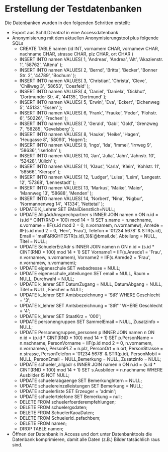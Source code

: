 # Erstellung der Testdatenbanken

Die Datenbanken wurden in den folgenden Schritten erstellt:
* Export aus SchILD*zentral* in eine Accessdatenbank
* Anonymisierung mit dem aktuellen Anonymisierungstool plus folgende SQLs
  * CREATE TABLE namen (id INT, vornamem CHAR, vornamew CHAR, nachname CHAR, strasse CHAR, plz CHAR, ort CHAR )
  * INSERT INTO namen VALUES(  1, 'Andreas', 'Andrea', 'Alt', 'Akazienstr. 1', '58762', 'Altena' );
  * INSERT INTO namen VALUES(  2, 'Bernd', 'Britta', 'Becker', 'Bonner Str. 2', '44789', 'Bochum' );
  * INSERT INTO namen VALUES(  3, 'Christian', 'Christa', 'Cleve', 'Chiliweg 3', '58653', 'Coesfeld' );
  * INSERT INTO namen VALUES(  4, 'Daniel', 'Daniela', 'Dickhut', 'Dortmunder Str. 4', '44135', 'Dortmund' );
  * INSERT INTO namen VALUES(  5, 'Erwin', 'Eva', 'Eckert', 'Eichenweg 5', '45133', 'Essen' );
  * INSERT INTO namen VALUES(  6, 'Frank', 'Frauke', 'Feder', 'Flohstr. 6', '50226', 'Frechen' );
  * INSERT INTO namen VALUES(  7, 'Gerald', 'Gabi', 'Gold', 'Grenzweg 7', '58285', 'Gevelsberg' );
  * INSERT INTO namen VALUES(  8, 'Hauke', 'Heike', 'Hagen', 'Heugasse 8', '58093', 'Hagen');
  * INSERT INTO namen VALUES(  9, 'Ingo', 'Ida', 'Immel', 'Irrweg 9', '58636', 'Iserlohn' );
  * INSERT INTO namen VALUES( 10, 'Jan', 'Julia', 'Jahn', 'Jahnstr. 10', '52428', 'Jülich' );
  * INSERT INTO namen VALUES( 11, 'Klaus', 'Karla', 'Klein', 'Kohlstr. 11', '58566', 'Kierspe' );
  * INSERT INTO namen VALUES( 12, 'Ludger', 'Luisa', 'Leim', 'Langestr. 12', '57368', 'Lennestadt' );
  * INSERT INTO namen VALUES( 13, 'Markus', 'Maike', 'Maier', 'Mannweg 13', '58688', 'Menden' );
  * INSERT INTO namen VALUES( 14, 'Norbert', 'Nina', 'Nigbur', 'Normannenweg 14', '41334', 'Nettetal' );
  * UPDATE K_Lehrer SET EMailDienstlich=NULL;
  * UPDATE AllgAdrAnsprechpartner s  INNER JOIN namen n  ON n.id = (s.id * CINT(RND * 100) mod 14 + 1)  SET s.name = n.nachname, s.vorname = IIF(s.id mod 2 = 0, n.vornamem, n.vornamew), Anrede = IIF(s.id mod 2 = 0, 'Herr', 'Frau'), Telefon = '01234 5678' & STR(s.id), Email = 'mail'&RIGHT(STR(s.id),3)&'@bmail.de', Abteilung = NULL, Titel = NULL;
  * UPDATE SchuelerErzAdr s INNER JOIN namen n ON n.id = (s.id * CINT(RND * 100) mod 14 + 1)  SET Vorname1 = IIF(s.Anrede1 = 'Frau', n.vornamew, n.vornamem), Vorname2 = IIF(s.Anrede2 = 'Frau', n.vornamew, n.vornamem);
  * UPDATE eigeneschule SET webadresse = NULL;
  * UPDATE eigeneschule_abteilungen SET email = NULL, Raum = NULL, Durchwahl = NULL;
  * UPDATE k_lehrer SET DatumZugang = NULL, DatumAbgang = NULL, Titel = NULL, Faecher = NULL;
  * UPDATE k_lehrer SET Amtsbezeichnung = 'StR' WHERE Geschlecht = '3';
  * UPDATE k_lehrer SET Amtsbezeichnung = 'StR''' WHERE Geschlecht = '4';
  * UPDATE k_lehrer SET StaatKrz = '000';
  * UPDATE personengruppen SET SammelEmail = NULL, Zusatzinfo = NULL;
  * UPDATE Personengruppen_personen p  INNER JOIN namen n    ON n.id = (p.id * CINT(RND * 100) mod 14 + 1)  SET p.PersonName = n.nachname, PersonVorname = IIF(p.id mod 2 = 0, n.vornamem, n.vornamew), PersonPLZ = n.plz, PersonOrt = n.ort, PersonStrasse = n.strasse, PersonTelefon = '01234 5678' & STR(p.id), PersonMobil = NULL, PersonEmail = NULL,Bemerkung = NULL, Zusatzinfo = NULL;
  * UPDATE schueler_allgadr s  INNER JOIN namen n    ON n.id = (s.id * CINT(RND * 100) mod 14 + 1)  SET s.Ausbilder = n.nachname  WHERE Ausbilder IS NOT NULL;
  * UPDATE schuelerabgaenge SET BemerkungIntern = NULL;
  * UPDATE schuelereinzelleistungen SET Bemerkung = NULL;
  * UPDATE schuelerliste SET Erzeuger = 'admin';
  * UPDATE schuelertelefone SET Bemerkung = null;
  * DELETE FROM schuelerfoerderempfehlungen;
  * DELETE FROM schuelergsdaten;
  * DELETE FROM SchuelerKaoaDaten;
  * DELETE FROM Schuelerld_psfachbem;
  * DELETE FROM namen;
  * DROP TABLE namen;
* Öffnen der Datenbank in Access und dort unter Datenbanktools die Datenbank komprimieren, damit alle Daten (z.B.) Bilder tatsächlich raus sind.
